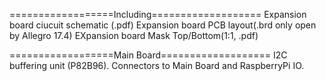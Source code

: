 ==================Including===================
Expansion board ciucuit schematic (.pdf)
Expansion board PCB layout(.brd only open by Allegro 17.4)
EXpansion board Mask Top/Bottom(1:1, .pdf)

==================Main Board===================
I2C buffering unit (P82B96).
Connectors to Main Board and RaspberryPi IO.

